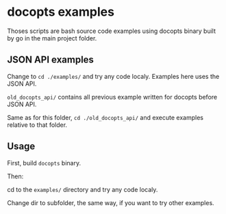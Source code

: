 # docopts examples

Thoses scripts are bash source code examples using docopts binary built by go in the main project folder.

## JSON API examples

Change to `cd ./examples/` and try any code localy.
Examples here uses the JSON API.

`old_docopts_api/` contains all previous example written for docopts before JSON API.

Same as for this folder, `cd ./old_docopts_api/` and execute examples relative to that folder.

## Usage

First, build `docopts` binary.

Then:

cd to the `examples/` directory and try any code localy.

Change dir to subfolder, the same way, if you want to try other examples.
